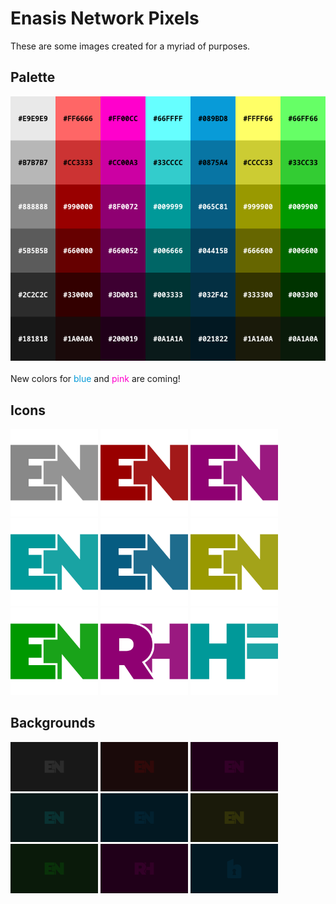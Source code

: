 # Enasis Network Pixels

These are some images created for a myriad of purposes.

## Palette
<img src="palette.png">
<br>
<br>
New colors for <span style="color:#089bd8;">blue</span> and
<span style="color:#ff00cc;">pink</span> are coming!

## Icons
<img src="icons/enasisnetwork/gray.png" width=140> <img src="icons/enasisnetwork/red.png" width=140> <img src="icons/enasisnetwork/pink.png" width=140>
<br>
<img src="icons/enasisnetwork/teal.png" width=140> <img src="icons/enasisnetwork/blue.png" width=140> <img src="icons/enasisnetwork/yellow.png" width=140>
<br>
<img src="icons/enasisnetwork/green.png" width=140> <img src="icons/robertharris/pink.png" width=140> <img src="icons/harrisfamily/teal.png" width=140>

## Backgrounds
<img src="backgrounds/enasisnetwork/gray.png" width=140> <img src="backgrounds/enasisnetwork/red.png" width=140> <img src="backgrounds/enasisnetwork/pink.png" width=140>
<br>
<img src="backgrounds/enasisnetwork/teal.png" width=140> <img src="backgrounds/enasisnetwork/blue.png" width=140> <img src="backgrounds/enasisnetwork/yellow.png" width=140>
<br>
<img src="backgrounds/enasisnetwork/green.png" width=140> <img src="backgrounds/robertharris/pink.png" width=140> <img src="backgrounds/booliproject/blue.png" width=140>
